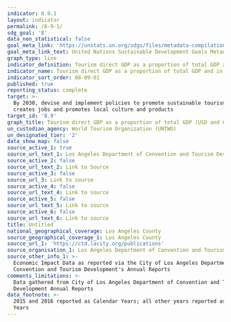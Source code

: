 ```yaml
---
indicator: 8.9.1
layout: indicator
permalink: /8-9-1/
sdg_goal: '8'
data_non_statistical: false
goal_meta_link: 'https://unstats.un.org/sdgs/files/metadata-compilation/Metadata-Goal-8.pdf'
goal_meta_link_text: United Nations Sustainable Development Goals Metadata (PDF 526 KB)
graph_type: line
indicator_definition: Tourism direct GDP as a proportion of total GDP and in growth rate
indicator_name: Tourism direct GDP as a proportion of total GDP and in growth rate
indicator_sort_order: 08-09-01
published: true
reporting_status: complete
target: >-
  By 2030, devise and implement policies to promote sustainable tourism that
  creates jobs and promotes local culture and products
target_id: '8.9'
graph_title: Tourism direct GDP as a proportion of total GDP (USD and Growth Rate)
un_custodian_agency: World Tourism Organization (UNTWO)
un_designated_tier: '2'
data_show_map: false
source_active_1: true
source_url_text_1: Los Angeles Department of Convention and Tourism Development Annual Reports
source_active_2: false
source_url_text_2: Link to Source
source_active_3: false
source_url_3: Link to source
source_active_4: false
source_url_text_4: Link to source
source_active_5: false
source_url_text_5: Link to source
source_active_6: false
source_url_text_6: Link to source
title: Untitled
national_geographical_coverage: Los Angeles County
source_geographical_coverage_1: Los Angeles County
source_url_1: 'https://ctd.lacity.org/publications'
source_organisation_1: Los Angeles Department of Convention and Tourism Development
source_other_info_1: >-
  Economic Impact Data as reported via the City of Los Angeles Department of
  Convention and Tourism Development's Annual Reports
comments_limitations: >-
  Data gathered from City of Los Angeles Department of Convention and Tourism
  Development Annual Reports
data_footnote: >-
  2015 and 2016 reported as Calendar Years; all other years reported as Fiscal
  Years
---
```

